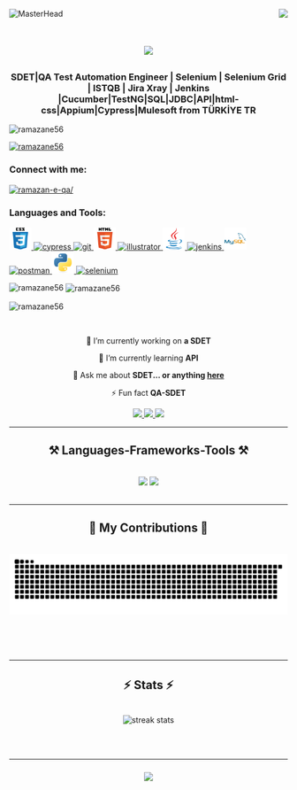 ![MasterHead](https://i0.wp.com/practicetestautomation.com/wp-content/uploads/2023/05/1280%D1%85720_Selenium-WebDriver-with-Java-for-beginners.png?resize=1024%2C577&ssl=1)
<img align="right" src="https://visitor-badge.laobi.icu/badge?page_id=ramazanE56.ramazanE56" />

<h1 align="center">
    <img src="https://readme-typing-svg.herokuapp.com/?font=Righteous&size=35&center=true&vCenter=true&width=500&height=70&duration=4000&lines=Hi+There!+👋;+I'm+Ramazan+E.!;" />
</h1>

<h3 align="center">SDET|QA Test Automation Engineer | Selenium | Selenium Grid | ISTQB | Jira Xray | Jenkins |Cucumber|TestNG|SQL|JDBC|API|html-css|Appium|Cypress|Mulesoft  from TÜRKİYE TR</h3>
<p align="left"> <img src="https://komarev.com/ghpvc/?username=ramazane56&label=Profile%20views&color=0e75b6&style=flat" alt="ramazane56" /> </p>

<p align="left"> <a href="https://github.com/ryo-ma/github-profile-trophy"><img src="https://github-profile-trophy.vercel.app/?username=ramazane56" alt="ramazane56" /></a> </p>
<h3 align="left">Connect with me:</h3>
<p align="left">
<a href="https://linkedin.com/in/ramazan-e-qa/" target="blank"><img align="center" src="https://raw.githubusercontent.com/rahuldkjain/github-profile-readme-generator/master/src/images/icons/Social/linked-in-alt.svg" alt="ramazan-e-qa/" height="30" width="40" /></a>
</p>

<h3 align="left">Languages and Tools:</h3>
<p align="left"> <a href="https://www.w3schools.com/css/" target="_blank" rel="noreferrer"> <img src="https://raw.githubusercontent.com/devicons/devicon/master/icons/css3/css3-original-wordmark.svg" alt="css3" width="40" height="40"/> </a> <a href="https://www.cypress.io" target="_blank" rel="noreferrer"> <img src="https://raw.githubusercontent.com/simple-icons/simple-icons/6e46ec1fc23b60c8fd0d2f2ff46db82e16dbd75f/icons/cypress.svg" alt="cypress" width="40" height="40"/> </a> <a href="https://git-scm.com/" target="_blank" rel="noreferrer"> <img src="https://www.vectorlogo.zone/logos/git-scm/git-scm-icon.svg" alt="git" width="40" height="40"/> </a> <a href="https://www.w3.org/html/" target="_blank" rel="noreferrer"> <img src="https://raw.githubusercontent.com/devicons/devicon/master/icons/html5/html5-original-wordmark.svg" alt="html5" width="40" height="40"/> </a> <a href="https://www.adobe.com/in/products/illustrator.html" target="_blank" rel="noreferrer"> <img src="https://www.vectorlogo.zone/logos/adobe_illustrator/adobe_illustrator-icon.svg" alt="illustrator" width="40" height="40"/> </a> <a href="https://www.java.com" target="_blank" rel="noreferrer"> <img src="https://raw.githubusercontent.com/devicons/devicon/master/icons/java/java-original.svg" alt="java" width="40" height="40"/> </a> <a href="https://www.jenkins.io" target="_blank" rel="noreferrer"> <img src="https://www.vectorlogo.zone/logos/jenkins/jenkins-icon.svg" alt="jenkins" width="40" height="40"/> </a> <a href="https://www.mysql.com/" target="_blank" rel="noreferrer"> <img src="https://raw.githubusercontent.com/devicons/devicon/master/icons/mysql/mysql-original-wordmark.svg" alt="mysql" width="40" height="40"/> </a> <a href="https://postman.com" target="_blank" rel="noreferrer"> <img src="https://www.vectorlogo.zone/logos/getpostman/getpostman-icon.svg" alt="postman" width="40" height="40"/> </a> <a href="https://www.python.org" target="_blank" rel="noreferrer"> <img src="https://raw.githubusercontent.com/devicons/devicon/master/icons/python/python-original.svg" alt="python" width="40" height="40"/> </a> <a href="https://www.selenium.dev" target="_blank" rel="noreferrer"> <img src="https://raw.githubusercontent.com/detain/svg-logos/780f25886640cef088af994181646db2f6b1a3f8/svg/selenium-logo.svg" alt="selenium" width="40" height="40"/> </a> </p>

<p><img align="left" src="https://github-readme-stats.vercel.app/api/top-langs?username=ramazane56&show_icons=true&locale=en&layout=compact" alt="ramazane56" /></p>

<p>&nbsp;<img align="center" src="https://github-readme-stats.vercel.app/api?username=ramazane56&show_icons=true&locale=en" alt="ramazane56" /></p>

<p><img align="center" src="https://github-readme-streak-stats.herokuapp.com/?user=ramazane56&" alt="ramazane56" /></p>

<br/>

<div align="center">
 
 🔭 I’m currently working on **a SDET**
 
 🌱 I’m currently learning **API**

 💬 Ask me about **SDET... or anything [here](https://github.com/ramazanE56/ramazanE56/issues)**

 ⚡ Fun fact **QA-SDET**
 
 </div>
 
<div align="center"> 
  <a href="mailto:hantek5656@gmail.com">
    <img src="https://img.shields.io/badge/Gmail-FF5722?style=for-the-badge&logo=gmail&logoColor=red" />
  </a>
  <a href="https://linkedin.com/in/ramazan-e-qa/" target="_blank">
    <img src="https://img.shields.io/badge/LinkedIn-0077B5?style=for-the-badge&logo=linkedin&logoColor=white" target="_blank" />
  </a>
  <a href="https://github.com/ramazanE56" target="_blank">
     <img src="https://img.shields.io/badge/Portfolio-333333?style=for-the-badge&logo=todoist&logoColor=white" target="_blank" /> <!-- sqlite, safari, google-chrome are other good icon options -->
  </a>
</div>

 <hr/>
 
<h2 align="center">⚒️ Languages-Frameworks-Tools ⚒️</h2>
<br/>
<div align="center">
    <img src="https://skillicons.dev/icons?i=gherkin,ai,jenkins,html,css,vscode,github,postman,selenium,git,r" />
    <img src="https://skillicons.dev/icons?i=visualstudio,python,vscode,maven,idea,java,java,java,java,java,mysql,java" /><br>
</div>

<br/>
<hr/>

<div align="center">
  <h2>🐍 My Contributions 🐍</h2>
  <br>
  <img alt="snake eating my contributions" src="https://raw.githubusercontent.com/ramazanE56/ramazanE56/output/github-contribution-grid-snake.svg" />
  
  <br/><br/><br/>
</div>

<hr/>

<h2 align="center">⚡ Stats ⚡</h2>
<br>
<div align=center>
  <img width=390 src="https://streak-stats.demolab.com?user=ramazanE56&count_private=true&theme=react&border_radius=10" alt="streak stats"/>
 
  <br/>
 
</div>

<br/><br/>
<hr/>

<h3 align="center">
    <img src="https://readme-typing-svg.herokuapp.com/?font=Righteous&size=25&center=true&vCenter=true&width=500&height=70&duration=4000&lines=Thanks+for+visiting!+✌️;+Shoot+me+a+message+on+Linkedin!;I'm+always+down+to+collab+:)">
</h3>

<br/>

